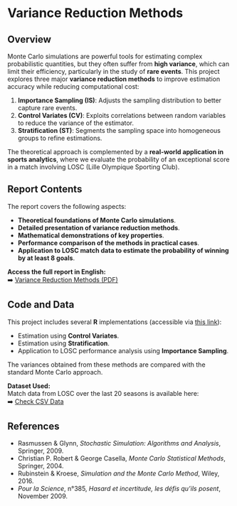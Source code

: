 # Variance Reduction Methods

## Overview  
Monte Carlo simulations are powerful tools for estimating complex probabilistic quantities, but they often suffer from **high variance**, which can limit their efficiency, particularly in the study of **rare events**. This project explores three major **variance reduction methods** to improve estimation accuracy while reducing computational cost:

1. **Importance Sampling (IS)**: Adjusts the sampling distribution to better capture rare events.
2. **Control Variates (CV)**: Exploits correlations between random variables to reduce the variance of the estimator.
3. **Stratification (ST)**: Segments the sampling space into homogeneous groups to refine estimations.

The theoretical approach is complemented by a **real-world application in sports analytics**, where we evaluate the probability of an exceptional score in a match involving LOSC (Lille Olympique Sporting Club).

## Report Contents  
The report covers the following aspects:
- **Theoretical foundations of Monte Carlo simulations**.
- **Detailed presentation of variance reduction methods**.
- **Mathematical demonstrations of key properties**.
- **Performance comparison of the methods in practical cases**.
- **Application to LOSC match data to estimate the probability of winning by at least 8 goals**.

**Access the full report in English:**  
➡️ [Variance Reduction Methods (PDF)](Variance_Reduction_Methods.pdf)

## Code and Data  
This project includes several **R** implementations (accessible via [this link](./data/)):
- Estimation using **Control Variates**.
- Estimation using **Stratification**.
- Application to LOSC performance analysis using **Importance Sampling**.

The variances obtained from these methods are compared with the standard Monte Carlo approach.

**Dataset Used:**  
Match data from LOSC over the last 20 seasons is available here:  
➡️ [Check CSV Data](./data/LOSC.csv)

## References  
- Rasmussen & Glynn, *Stochastic Simulation: Algorithms and Analysis*, Springer, 2009.  
- Christian P. Robert & George Casella, *Monte Carlo Statistical Methods*, Springer, 2004.  
- Rubinstein & Kroese, *Simulation and the Monte Carlo Method*, Wiley, 2016.  
- *Pour la Science*, n°385, *Hasard et incertitude, les défis qu’ils posent*, November 2009.  

